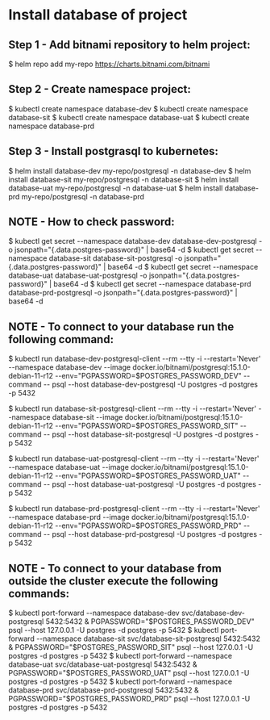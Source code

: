 # Install database of project

## Step 1 - Add bitnami repository to helm project:
$ helm repo add my-repo https://charts.bitnami.com/bitnami

## Step 2 - Create namespace project:
$ kubectl create namespace database-dev
$ kubectl create namespace database-sit
$ kubectl create namespace database-uat
$ kubectl create namespace database-prd

## Step 3 - Install postgrasql to kubernetes:
$ helm install database-dev my-repo/postgresql -n database-dev
$ helm install database-sit my-repo/postgresql -n database-sit
$ helm install database-uat my-repo/postgresql -n database-uat
$ helm install database-prd my-repo/postgresql -n database-prd

## NOTE - How to check password:
$ kubectl get secret --namespace database-dev database-dev-postgresql -o jsonpath="{.data.postgres-password}" | base64 -d
$ kubectl get secret --namespace database-sit database-sit-postgresql -o jsonpath="{.data.postgres-password}" | base64 -d
$ kubectl get secret --namespace database-uat database-uat-postgresql -o jsonpath="{.data.postgres-password}" | base64 -d
$ kubectl get secret --namespace database-prd database-prd-postgresql -o jsonpath="{.data.postgres-password}" | base64 -d

## NOTE - To connect to your database run the following command:
$ kubectl run database-dev-postgresql-client --rm --tty -i --restart='Never' --namespace database-dev --image docker.io/bitnami/postgresql:15.1.0-debian-11-r12      --env="PGPASSWORD=$POSTGRES_PASSWORD_DEV" --command -- psql --host database-dev-postgresql -U postgres -d postgres -p 5432

$ kubectl run database-sit-postgresql-client --rm --tty -i --restart='Never' --namespace database-sit --image docker.io/bitnami/postgresql:15.1.0-debian-11-r12 --env="PGPASSWORD=$POSTGRES_PASSWORD_SIT" --command -- psql --host database-sit-postgresql -U postgres -d postgres -p 5432

$ kubectl run database-uat-postgresql-client --rm --tty -i --restart='Never' --namespace database-uat --image docker.io/bitnami/postgresql:15.1.0-debian-11-r12 --env="PGPASSWORD=$POSTGRES_PASSWORD_UAT" --command -- psql --host database-uat-postgresql -U postgres -d postgres -p 5432

$ kubectl run database-prd-postgresql-client --rm --tty -i --restart='Never' --namespace database-prd --image docker.io/bitnami/postgresql:15.1.0-debian-11-r12 --env="PGPASSWORD=$POSTGRES_PASSWORD_PRD" --command -- psql --host database-prd-postgresql -U postgres -d postgres -p 5432

## NOTE - To connect to your database from outside the cluster execute the following commands:
$ kubectl port-forward --namespace database-dev svc/database-dev-postgresql 5432:5432 & PGPASSWORD="$POSTGRES_PASSWORD_DEV" psql --host 127.0.0.1 -U postgres -d postgres -p 5432
$ kubectl port-forward --namespace database-sit svc/database-sit-postgresql 5432:5432 & PGPASSWORD="$POSTGRES_PASSWORD_SIT" psql --host 127.0.0.1 -U postgres -d postgres -p 5432
$ kubectl port-forward --namespace database-uat svc/database-uat-postgresql 5432:5432 & PGPASSWORD="$POSTGRES_PASSWORD_UAT" psql --host 127.0.0.1 -U postgres -d postgres -p 5432
$ kubectl port-forward --namespace database-prd svc/database-prd-postgresql 5432:5432 & PGPASSWORD="$POSTGRES_PASSWORD_PRD" psql --host 127.0.0.1 -U postgres -d postgres -p 5432